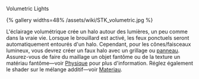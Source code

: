 Volumetric Lights

{% gallery widths=48%
/assets/wiki/STK_volumetric.jpg
%}

L'éclairage volumétrique crée un halo autour des lumières, un peu comme dans la vraie vie. Lorsque le brouillard est activé, les feux ponctuels seront automatiquement entourés d'un halo. Cependant, pour les cônes/faisceaux lumineux, vous devrez créer un faux halo avec un grillage ou [panneau](Special_Effects#billboards). Assurez-vous de faire du maillage un objet fantôme ou de la texture un matériau fantôme—voir [Physique](Physics) pour plus d'information. Réglez également le shader sur le mélange additif—voir [Materiau](Materials).
